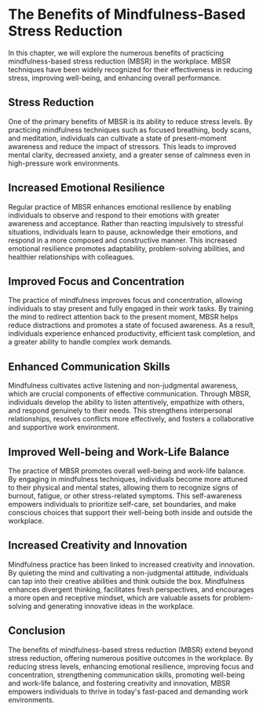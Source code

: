 The Benefits of Mindfulness-Based Stress Reduction
=============================================================

In this chapter, we will explore the numerous benefits of practicing mindfulness-based stress reduction (MBSR) in the workplace. MBSR techniques have been widely recognized for their effectiveness in reducing stress, improving well-being, and enhancing overall performance.

Stress Reduction
----------------

One of the primary benefits of MBSR is its ability to reduce stress levels. By practicing mindfulness techniques such as focused breathing, body scans, and meditation, individuals can cultivate a state of present-moment awareness and reduce the impact of stressors. This leads to improved mental clarity, decreased anxiety, and a greater sense of calmness even in high-pressure work environments.

Increased Emotional Resilience
------------------------------

Regular practice of MBSR enhances emotional resilience by enabling individuals to observe and respond to their emotions with greater awareness and acceptance. Rather than reacting impulsively to stressful situations, individuals learn to pause, acknowledge their emotions, and respond in a more composed and constructive manner. This increased emotional resilience promotes adaptability, problem-solving abilities, and healthier relationships with colleagues.

Improved Focus and Concentration
--------------------------------

The practice of mindfulness improves focus and concentration, allowing individuals to stay present and fully engaged in their work tasks. By training the mind to redirect attention back to the present moment, MBSR helps reduce distractions and promotes a state of focused awareness. As a result, individuals experience enhanced productivity, efficient task completion, and a greater ability to handle complex work demands.

Enhanced Communication Skills
-----------------------------

Mindfulness cultivates active listening and non-judgmental awareness, which are crucial components of effective communication. Through MBSR, individuals develop the ability to listen attentively, empathize with others, and respond genuinely to their needs. This strengthens interpersonal relationships, resolves conflicts more effectively, and fosters a collaborative and supportive work environment.

Improved Well-being and Work-Life Balance
-----------------------------------------

The practice of MBSR promotes overall well-being and work-life balance. By engaging in mindfulness techniques, individuals become more attuned to their physical and mental states, allowing them to recognize signs of burnout, fatigue, or other stress-related symptoms. This self-awareness empowers individuals to prioritize self-care, set boundaries, and make conscious choices that support their well-being both inside and outside the workplace.

Increased Creativity and Innovation
-----------------------------------

Mindfulness practice has been linked to increased creativity and innovation. By quieting the mind and cultivating a non-judgmental attitude, individuals can tap into their creative abilities and think outside the box. Mindfulness enhances divergent thinking, facilitates fresh perspectives, and encourages a more open and receptive mindset, which are valuable assets for problem-solving and generating innovative ideas in the workplace.

Conclusion
----------

The benefits of mindfulness-based stress reduction (MBSR) extend beyond stress reduction, offering numerous positive outcomes in the workplace. By reducing stress levels, enhancing emotional resilience, improving focus and concentration, strengthening communication skills, promoting well-being and work-life balance, and fostering creativity and innovation, MBSR empowers individuals to thrive in today's fast-paced and demanding work environments.
